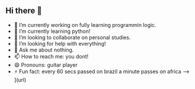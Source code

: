 ## Hi there 👋



- 🔭 I’m currently working on fully learning programmin logic.
- 🌱 I’m currently learning python!
- 👯 I’m looking to collaborate on personal studies.
- 🤔 I’m looking for help with everything!
- 💬 Ask me about nothing.
- 📫 How to reach me: you dont!
- 😄 Pronouns: guitar player
- ⚡ Fun fact: every 60 secs passed on brazil a minute passes on africa
-->
](url)
